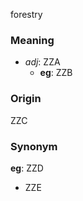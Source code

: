 forestry
### Meaning
+ _adj_: ZZA
    + __eg__: ZZB

### Origin

ZZC

### Synonym

__eg__: ZZD

+ ZZE


